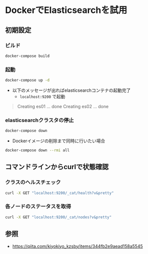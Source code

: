 # DockerでElasticsearchを試用




## 初期設定


### ビルド

```sh
docker-compose build
```

### 起動

```sh
docker-compose up -d
```

- 以下のメッセージが出ればelasticsearchコンテナの起動完了
  - `localhost:9200` で起動

> Creating es01 ... done
> Creating es02 ... done


### elasticsearchクラスタの停止

```sh
docker-compose down
```

- Dockerイメージの削除まで同時に行いたい場合

```sh
docker-compose down --rmi all
```




## コマンドラインからcurlで状態確認


### クラスのヘルスチェック

```sh
curl -X GET "localhost:9200/_cat/health?v&pretty"
```


### 各ノードのステータスを取得

```sh
curl -X GET "localhost:9200/_cat/nodes?v&pretty"
```




## 参照

- https://qiita.com/kiyokiyo_kzsby/items/344fb2e9aead158a5545
